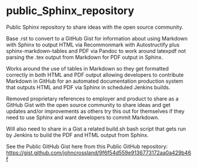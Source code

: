 # public_Sphinx_repository

Public Sphinx repository to share ideas with the open source community.

Base .rst to convert to a GitHub Gist for information about using Markdown with Sphinx to output HTML via Recommonmark with Autostructify plus sphinx-markdown-tables and PDF via Pandoc to work around latexpdf not parsing the .tex output from Markdown for PDF output in Sphinx. 

Works around the use of tables in Markdown so they get formatted correctly in both HTML and PDF output allowing developers to contribute Markdown in GitHub for an automated documentation production system that outputs HTML and PDF via Sphinx in scheduled Jenkins builds.

Removed proprietary references to employer and product to share as a GitHub Gist with the open source community to share ideas and get updates and/or improvements as others try this out for themselves if they need to use Sphinx and want developers to commit Markdown.

Will also need to share in a Gist a related build.sh bash script that gets run by Jenkins to build the PDF and HTML output from Sphinx.

See the Public GitHub Gist here from this Public GitHub repository: https://gist.github.com/johncrossland/9f6f54d559e9136773172aa0a429b46f
